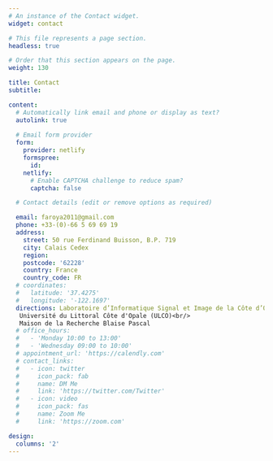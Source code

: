 ```yaml
---
# An instance of the Contact widget.
widget: contact

# This file represents a page section.
headless: true

# Order that this section appears on the page.
weight: 130

title: Contact
subtitle:

content:
  # Automatically link email and phone or display as text?
  autolink: true
  
  # Email form provider
  form:
    provider: netlify
    formspree:
      id:
    netlify:
      # Enable CAPTCHA challenge to reduce spam?
      captcha: false

  # Contact details (edit or remove options as required)

  email: faroya2011@gmail.com
  phone: +33-(0)-66 5 69 69 19
  address:
    street: 50 rue Ferdinand Buisson, B.P. 719
    city: Calais Cedex
    region: 
    postcode: '62228'
    country: France
    country_code: FR
  # coordinates:
  #   latitude: '37.4275'
  #   longitude: '-122.1697'
  directions: Laboratoire d’Informatique Signal et Image de la Côte d’Opale (LISIC)<br/>
   Université du Littoral Côte d'Opale (ULCO)<br/> 
   Maison de la Recherche Blaise Pascal
  # office_hours:
  #   - 'Monday 10:00 to 13:00'
  #   - 'Wednesday 09:00 to 10:00'
  # appointment_url: 'https://calendly.com'
  # contact_links:
  #   - icon: twitter
  #     icon_pack: fab
  #     name: DM Me
  #     link: 'https://twitter.com/Twitter'
  #   - icon: video
  #     icon_pack: fas
  #     name: Zoom Me
  #     link: 'https://zoom.com'

design:
  columns: '2'
---
```

